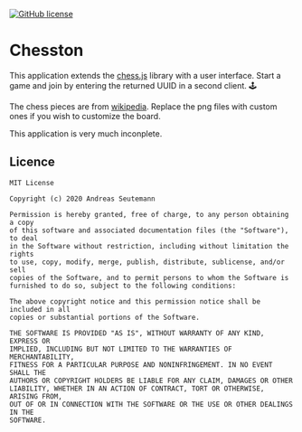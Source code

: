 [![GitHub license](https://img.shields.io/badge/License-MIT-blue.svg)](LICENSE)

# Chesston
This application extends the [chess.js](https://github.com/jhlywa/chess.js) library with a user interface. Start a game and join by entering the returned UUID in a second client. :joystick:

The chess pieces are from [wikipedia](https://en.wikipedia.org/wiki/Chess_piece). Replace the png files with custom ones if you wish to customize the board.

This application is very much inconplete.

## Licence
```
MIT License

Copyright (c) 2020 Andreas Seutemann

Permission is hereby granted, free of charge, to any person obtaining a copy
of this software and associated documentation files (the "Software"), to deal
in the Software without restriction, including without limitation the rights
to use, copy, modify, merge, publish, distribute, sublicense, and/or sell
copies of the Software, and to permit persons to whom the Software is
furnished to do so, subject to the following conditions:

The above copyright notice and this permission notice shall be included in all
copies or substantial portions of the Software.

THE SOFTWARE IS PROVIDED "AS IS", WITHOUT WARRANTY OF ANY KIND, EXPRESS OR
IMPLIED, INCLUDING BUT NOT LIMITED TO THE WARRANTIES OF MERCHANTABILITY,
FITNESS FOR A PARTICULAR PURPOSE AND NONINFRINGEMENT. IN NO EVENT SHALL THE
AUTHORS OR COPYRIGHT HOLDERS BE LIABLE FOR ANY CLAIM, DAMAGES OR OTHER
LIABILITY, WHETHER IN AN ACTION OF CONTRACT, TORT OR OTHERWISE, ARISING FROM,
OUT OF OR IN CONNECTION WITH THE SOFTWARE OR THE USE OR OTHER DEALINGS IN THE
SOFTWARE.
```